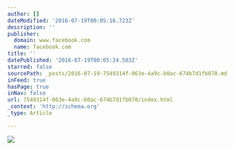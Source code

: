 ```yaml
---
author: []
dateModified: '2016-07-19T00:05:16.723Z'
description: ''
publisher:
  domain: www.facebook.com
  name: facebook.com
title: ''
datePublished: '2016-07-19T00:05:24.503Z'
starred: false
sourcePath: _posts/2016-07-19-7549314f-063e-4a9c-b0ac-674b7d1fb070.md
inFeed: true
hasPage: true
inNav: false
url: 7549314f-063e-4a9c-b0ac-674b7d1fb070/index.html
_context: 'http://schema.org'
_type: Article

---
```

![](https://imgflo.herokuapp.com/graph/vahj1ThiexotieMo/d2aa6370cfbd5ffc3ee81df7d8a358e7/noop.jpg?input=https://scontent-yyz1-1.xx.fbcdn.net/t31.0-8/s960x960/13667867_10154324831233674_9160882168932896712_o.jpg)